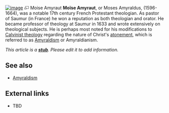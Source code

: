 [![image](images/thumb/4/4c/Amyraut.jpg/180px-Amyraut.jpg)](http://www.theopedia.com/File:Amyraut.jpg)
[![image](data:image/png;base64,iVBORw0KGgoAAAANSUhEUgAAAA8AAAALCAAAAACFLIiAAAAAAnRSTlMA/1uRIrUAAABPSURBVAjXY/j///+5vXDwjAHIr26ZAgXZe8H8a/+hoIcw/9nevdVL9+79DuPvzQYZFPUezu8BMZLXgkExnD8HAu6hqv//n+HZVjD4DuUDAKlChD3fj6aPAAAAAElFTkSuQmCC)](http://www.theopedia.com/File:Amyraut.jpg "Enlarge")
Moise Amyraut
**Moïse Amyraut**, or Moses Amyraldus, (1596-1664), was a notable
17th century French Protestant theologian. As pastor of Saumur (in
France) he won a reputation as both theologian and orator. He
became professor of theology at Saumur in 1633 and wrote
extensively on theological subjects. He is perhaps most noted for
his modifications to [Calvinist theology](Calvinism "Calvinism")
regarding the nature of Christ's
[atonement](Atonement_of_Christ "Atonement of Christ"), which is
referred to as [Amyraldism](Amyraldism "Amyraldism") or
Amyraldianism.

*This article is a **[stub](http://www.theopedia.com/Category:Theopedia_stubs "Category:Theopedia stubs")**. Please edit it to add information.*
## See also

-   [Amyraldism](Amyraldism "Amyraldism")

## External links

-   TBD



